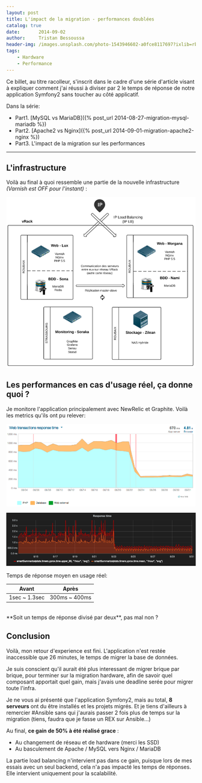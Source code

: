 ```yaml
---
layout: post
title: L'impact de la migration - performances doublées
catalog: true
date:       2014-09-02
author:     Tristan Bessoussa
header-img: /images.unsplash.com/photo-1543946602-a0fce8117697?ixlib=rb-1.2.1&ixid=eyJhcHBfaWQiOjEyMDd9&auto=format&fit=crop&w=1950&q=80
tags:
    - Hardware
    - Performance
---
```


Ce billet, au titre racolleur, s'inscrit dans le cadre d'une série d'article visant à expliquer comment j'ai réussi à diviser par 2 le temps de réponse de notre application Symfony2 sans toucher au côté applicatif.

Dans la série:

* Part1. [MySQL vs MariaDB]({% post_url 2014-08-27-migration-mysql-mariadb %})
* Part2. [Apache2 vs Nginx]({% post_url 2014-09-01-migration-apache2-nginx %})
* Part3. L'impact de la migration sur les performances

---

## L'infrastructure

Voilà au final à quoi ressemble une partie de la nouvelle infrastructure _(Varnish est OFF pour l'instant)_ :

![Infrastructure](/img/infra_applicative.png)


## Les performances en cas d'usage réel, ça donne quoi ?

Je monitore l'application principalement avec NewRelic et Graphite. Voilà les metrics qu'ils ont pu relever:


![Migration infrastructure performance applicative Symfony2 NewRelic](/img/migration_perf_glob.png)

![Migration infrastructure performance applicative Symfony2 Grafana](/img/grafana_response_time.png)


Temps de réponse moyen en usage réel:

|        Avant  | Après               |
|---------------|---------------------|
| 1sec ~ 1.3sec | 300ms ~ 400ms       |

<br />
**Soit un temps de réponse divisé par deux**, pas mal non ?

## Conclusion

Voilà, mon retour d'experience est fini. L'application n'est restée inaccessible que 26 minutes, le temps de migrer la base de données.

Je suis conscient qu'il aurait été plus interessant de migrer brique par brique, pour terminer sur la migration
hardware, afin de savoir quel composant apportait quel gain, mais j'avais une deadline serée pour migrer toute l'infra.

Je ne vous ai présenté que l'application Symfony2, mais au total, **8 serveurs** ont du être installés et les projets migrés.
Et je tiens d'ailleurs à remercier #Ansible sans qui j'aurais passer 2 fois plus de temps sur la migration (tiens, faudra que je fasse un REX sur Ansible...)

Au final, **ce gain de 50% à été réalisé grace** :

 * Au changement de réseau et de hardware (merci les SSD)
 * Au basculement de Apache / MySQL vers Nginx / MariaDB

La partie load balancing n'intervient pas dans ce gain, puisque lors de mes essais avec un seul backend, cela n'a pas impacté les temps de réponses.
Elle intervient uniquement pour la scalabilité.

